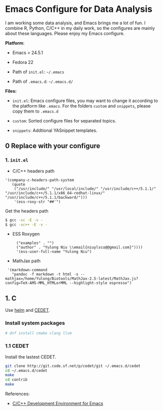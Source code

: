 # Emacs Configure for Data Analysis #

I am working some data analysis, and Emacs brings me a lot of fun. I combine R, Python, C/C++ in my daily work, so the configures are mainly about these languages. Please enjoy my Emacs configure.

**Platform**:

* Emacs > 24.5.1

* Fedora 22

* Path of `init.el`: `~/.emacs`

* Path of `.emacs.d`: `~/.emacs.d/`

**Files:**
* `init.el`: Emacs configure files, you may want to change it according to the platform like `.emacs`. For the folders `custom` and `snippets`, please copy them to `.emacs.d`

* `custom`: Sorted configure files for separated topics.

* `snippets`: Addtional YASnippet templates.

## 0 Replace with your configure ##

### 1. `init.el` ###

* C/C++ headers path

``` emacs
'(company-c-headers-path-system
   (quote
    ("/usr/include/" "/usr/local/include/" "/usr/include/c++/5.1.1/" "/usr/include/c++/5.1.1/x86_64-redhat-linux/" "/usr/include/c++/5.1.1/backward/")))
    '(ess-roxy-str "##'")
```

Get the headers path

``` bash
$ gcc -xc -E -v -
$ gcc -xc++ -E -v -
```

* ESS Roxygen


``` emacs
     ("examples" . "")
     ("author" . "Yulong Niu \\email{niuylscu@@gmail.com}"))))
     '(ess-user-full-name "Yulong Niu")
```

* MathJax path

``` emacs
 '(markdown-command
   "pandoc -f markdown -t html -s --mathjax=/home/Yulong/Biotools/MathJax-2.5-latest/MathJax.js?config=TeX-AMS-MML_HTMLorMML --highlight-style espresso")
```


## 1. C ##

Use [helm](https://github.com/emacs-helm/helm) and [CEDET](http://cedet.sourceforge.net/). 

### Install system packages ###

``` bash
# dnf install cmake clang llvm
```

### 1.1 CEDET ###

Install the lastest CEDET.

``` bash
git clone http://git.code.sf.net/p/cedet/git ~/.emacs.d/cedet
cd ~/.emacs.d/cedet
make
cd contrib
make
```






References:

* [C/C++ Development Environment for Emacs](https://tuhdo.github.io/c-ide.html) 





